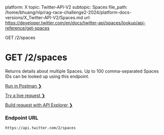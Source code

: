 platform: X
topic: Twitter-API-V2
subtopic: Spaces
file_path: /home/bhuang/nlp/rag-race-challenge2-2024/platform-docs-versions/X_Twitter-API-V2/Spaces.md
url: https://developer.twitter.com/en/docs/twitter-api/spaces/lookup/api-reference/get-spaces

GET /2/spaces

# GET /2/spaces

Returns details about multiple Spaces. Up to 100 comma-separated Spaces IDs can be looked up using this endpoint.

[Run in Postman ❯](https://t.co/twitter-api-postman) 

[Try a live request ❯](https://oauth-playground.glitch.me/?id=findSpacesByIds&params=%28%27query%21%28%29~body%21%27%27~path%21%28%29%29_) 

[Build request with API Explorer ❯](https://developer.twitter.com/apitools/api?endpoint=%2F2%2Fspaces&method=get) 

### Endpoint URL

`https://api.twitter.com/2/spaces`